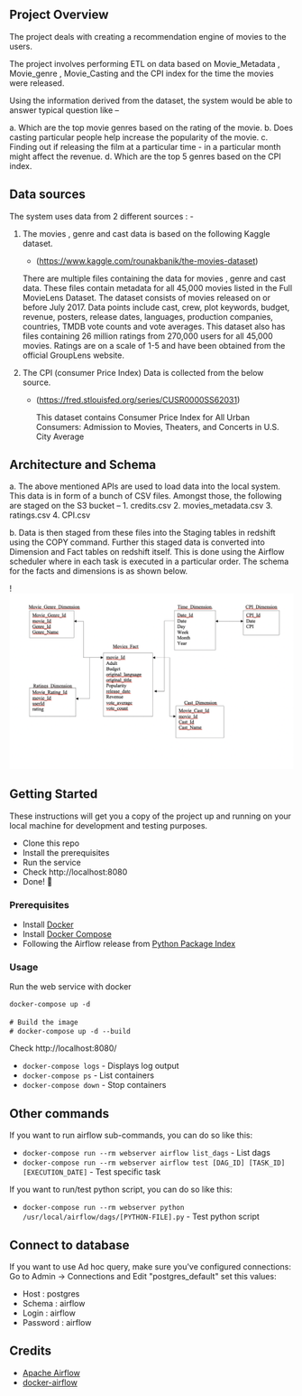 Project Overview
---

The project deals with creating a recommendation engine of movies to the users.

The project involves performing ETL on data based on Movie_Metadata , Movie_genre , Movie_Casting and the CPI index for the time the movies were released.


Using the information derived from the dataset, the system would be able to answer typical question like –

a.	Which are the top movie genres based on the rating of the movie.
b.	Does casting particular people help increase the popularity of the movie.
c.	Finding out if releasing the film at a particular time - in a particular month might affect the revenue.
d.	Which are the top 5 genres based on the CPI index.


## Data sources

The system uses data from 2 different sources : -
1.	The movies , genre and cast data is based on the following Kaggle dataset.

    - (https://www.kaggle.com/rounakbanik/the-movies-dataset)

    There are multiple files containing the data for movies , genre and cast data.
    These files contain metadata for all 45,000 movies listed in the Full MovieLens Dataset. The dataset consists of movies released on or before July 2017. Data       points include cast, crew, plot keywords, budget, revenue, posters, release dates, languages, production companies, countries, TMDB vote counts and vote           averages.
    This dataset also has files containing 26 million ratings from 270,000 users for all 45,000 movies. Ratings are on a scale of 1-5 and have been obtained from       the official GroupLens website.



2.	The CPI (consumer Price Index) Data is collected from the below source.

    - (https://fred.stlouisfed.org/series/CUSR0000SS62031)


      This dataset contains Consumer Price Index for All Urban Consumers: Admission to Movies, Theaters, and Concerts in U.S. City Average


## Architecture and Schema

a.	The above mentioned APIs are used to load data into the local system. This data is in form of a bunch of CSV files. Amongst those, the following are staged on     the S3 bucket –
    1.	credits.csv
    2.	movies_metadata.csv
    3.	ratings.csv 
    4.	CPI.csv
            
b.	Data is then staged from these files into the Staging tables in redshift using the COPY command. Further this staged data is converted into Dimension and Fact     tables on redshift itself. This is done using the Airflow scheduler where in each task is executed in a particular order. The schema for the facts and             dimensions is as shown below.

!![Movify](images/schema.PNG)



## Getting Started

These instructions will get you a copy of the project up and running on your local machine for development and testing purposes.

- Clone this repo
- Install the prerequisites
- Run the service
- Check http://localhost:8080
- Done! :tada:

### Prerequisites

- Install [Docker](https://www.docker.com/)
- Install [Docker Compose](https://docs.docker.com/compose/install/)
- Following the Airflow release from [Python Package Index](https://pypi.python.org/pypi/apache-airflow)

### Usage

Run the web service with docker

```
docker-compose up -d

# Build the image
# docker-compose up -d --build
```

Check http://localhost:8080/

- `docker-compose logs` - Displays log output
- `docker-compose ps` - List containers
- `docker-compose down` - Stop containers

## Other commands

If you want to run airflow sub-commands, you can do so like this:

- `docker-compose run --rm webserver airflow list_dags` - List dags
- `docker-compose run --rm webserver airflow test [DAG_ID] [TASK_ID] [EXECUTION_DATE]` - Test specific task

If you want to run/test python script, you can do so like this:
- `docker-compose run --rm webserver python /usr/local/airflow/dags/[PYTHON-FILE].py` - Test python script

## Connect to database

If you want to use Ad hoc query, make sure you've configured connections:
Go to Admin -> Connections and Edit "postgres_default" set this values:
- Host : postgres
- Schema : airflow
- Login : airflow
- Password : airflow


## Credits

- [Apache Airflow](https://github.com/apache/incubator-airflow)
- [docker-airflow](https://github.com/puckel/docker-airflow/tree/1.10.0-5)
